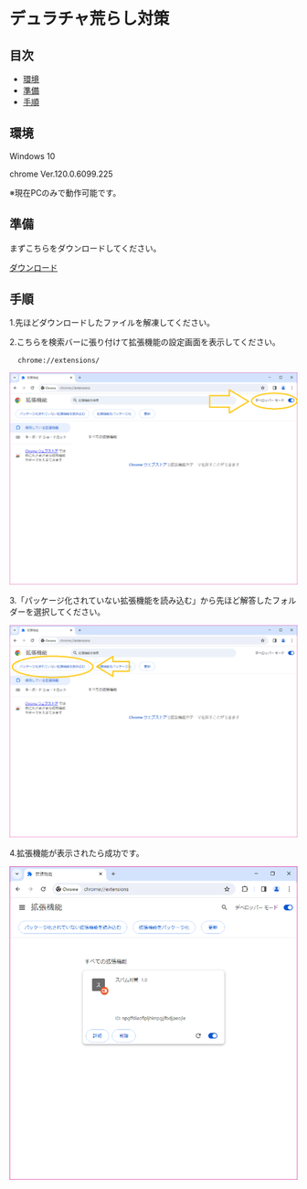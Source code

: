 <h1>デュラチャ荒らし対策</h1>

## 目次

- [環境](#environment)
- [準備](#preparation)
- [手順](#process)

<h2 id="environment">環境</h2>
    <p>Windows 10</p>
    <p>chrome Ver.120.0.6099.225</p>
    <p>※現在PCのみで動作可能です。</p>

<h2 id="preparation">準備</h2>
  <p>まずこちらをダウンロードしてください。</p>
  
  [ダウンロード](https://github.com/kana00000/test/raw/main/%E3%82%B9%E3%83%91%E3%83%A0%E5%AF%BE%E7%AD%96Ver.1.1.zip)
  
<h2 id="process">手順</h2>
  <p>1.先ほどダウンロードしたファイルを解凍してください。</p>
    
  <p>2.こちらを検索バーに張り付けて拡張機能の設定画面を表示してください。</p>
    
  ```
    chrome://extensions/
  ```

  <img alt="デドロッパーモード" src="imgs\chrome-1.png" />

  <p>3.「パッケージ化されていない拡張機能を読み込む」から先ほど解答したフォルダーを選択してください。</p>

  <img alt="パッケージ読み込み" src="imgs\chrome-2.png" />

  <p>4.拡張機能が表示されたら成功です。</p>
  <img alt="パッケージ読み込み" src="imgs\chrome-3.png" />
